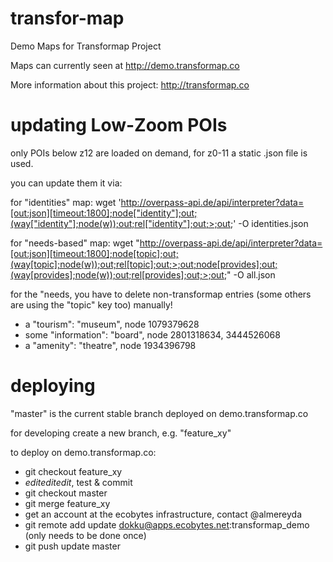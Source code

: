 transfor-map
============

Demo Maps for Transformap Project

Maps can currently seen at http://demo.transformap.co

More information about this project: http://transformap.co


# updating Low-Zoom POIs

only POIs below z12 are loaded on demand, for z0-11 a static .json file is used.

you can update them it via:

for "identities" map:
wget 'http://overpass-api.de/api/interpreter?data=[out:json][timeout:1800];node["identity"];out;(way["identity"];node(w));out;rel["identity"];out;>;out;' -O identities.json

for "needs-based" map:
wget "http://overpass-api.de/api/interpreter?data=[out:json][timeout:1800];node[topic];out;(way[topic];node(w));out;rel[topic];out;>;out;node[provides];out;(way[provides];node(w));out;rel[provides];out;>;out;" -O all.json

for the "needs, you have to delete non-transformap entries (some others are using the "topic" key too) manually!
* a "tourism": "museum", node 1079379628
* some "information": "board", node 2801318634, 3444526068
* a "amenity": "theatre", node 1934396798

# deploying

"master" is the current stable branch deployed on demo.transformap.co

for developing create a new branch, e.g. "feature_xy"

to deploy on demo.transformap.co:

* git checkout feature_xy
* *editeditedit*, test & commit
* git checkout master
* git merge feature_xy
* get an account at the ecobytes infrastructure, contact @almereyda
* git remote add update dokku@apps.ecobytes.net:transformap_demo (only needs to be done once)
* git push update master
